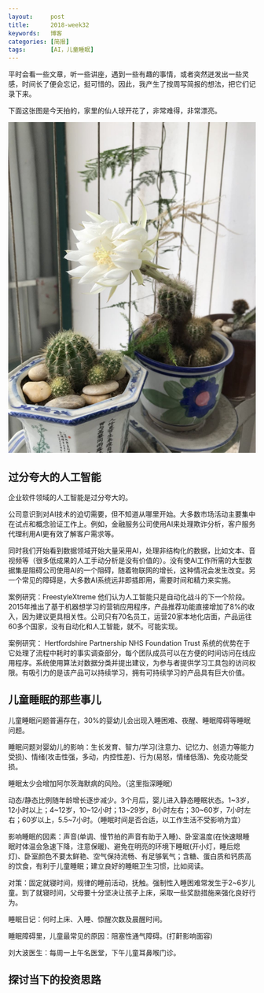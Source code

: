 ```yaml
---
layout:     post
title:      2018-week32 
keywords:   博客
categories: [简报]
tags:	    [AI，儿童睡眠]
---
```


平时会看一些文章，听一些讲座，遇到一些有趣的事情，或者突然迸发出一些灵感，时间长了便会忘记，挺可惜的。因此，我产生了按周写简报的想法，把它们记录下来。

下面这张图是今天拍的，家里的仙人球开花了，非常难得，非常漂亮。   

   ![](/images/images_2018/8-9_01.jpg) 


## 过分夸大的人工智能   
  
企业软件领域的人工智能是过分夸大的。

公司意识到对AI技术的迫切需要，但不知道从哪里开始。大多数市场活动主要集中在试点和概念验证工作上。例如，金融服务公司使用AI来处理欺诈分析，客户服务代理利用AI更有效了解客户需求等。

同时我们开始看到数据领域开始大量采用AI，处理非结构化的数据，比如文本、音视频等（很多低成果的人工手动分析是没有价值的）。没有使AI工作所需的大型数据集是阻碍公司使用AI的一个阻碍，随着物联网的增长，这种情况会发生改变。另一个常见的障碍是，大多数AI系统远非即插即用，需要时间和精力来实施。

案例研究：FreestyleXtreme
他们认为人工智能只是自动化战斗的下一个阶段。2015年推出了基于机器想学习的营销应用程序，产品推荐功能直接增加了8%的收入，因为建议更具相关性。公司只有70名员工，运营20家本地化店面，产品运往60多个国家，没有自动化和人工智能，就不。可能实现。

案例研究： Hertfordshire Partnership NHS Foundation Trust
系统的优势在于它处理了流程中耗时的事实调查部分，每个团队成员可以在方便的时间访问在线应用程序。系统使用算法对数据分类并提出建议，为参与者提供学习工具包的访问权限。有吸引力的是该产品可以持续学习，拥有可持续学习的产品具有巨大价值。


## 儿童睡眠的那些事儿

儿童睡眠问题普遍存在，30%的婴幼儿会出现入睡困难、夜醒、睡眠障碍等睡眠问题。

睡眠问题对婴幼儿的影响：生长发育、智力/学习(注意力、记忆力、创造力等能力受损)、情绪(攻击性强，多动，内控性差)、行为(易怒，情绪低落)、免疫功能受损。

睡眠太少会增加阿尔茨海默病的风险。（这里指深睡眠）

动态/静态比例随年龄增长逐步减少。3个月后，婴儿进入静态睡眠状态。1~3岁，12小时以上；4~12岁，10~12小时；13~29岁，8小时左右；30~60岁，7小时左右；60岁以上，5.5~7小时。（睡眠时间是否合适，以工作生活不受影响为宜）

影响睡眠的因素：声音(单调、慢节拍的声音有助于入睡)、卧室温度(在快速眼睡眠时体温会急速下降，注意保暖)、避免在明亮的环境下睡眠(开小灯，睡后熄灯)、卧室颜色不要太鲜艳、空气保持流畅、有足够氧气；含糖、蛋白质和钙质高的饮食，有利于儿童睡眠；建立良好的睡眠卫生习惯，比如阅读。

对策：固定就寝时间，规律的睡前活动，抚触。强制性入睡困难常发生于2~6岁儿童。到了就寝时间，父母要十分坚决让孩子上床，采取一些奖励措施来强化良好行为。

睡眠日记：何时上床、入睡、惊醒次数及晨醒时间。

睡眠障碍里，儿童最常见的原因：阻塞性通气障碍。(打鼾影响面容)

刘大波医生：每周一上午名医堂，下午儿童耳鼻喉门诊。

## 探讨当下的投资思路



